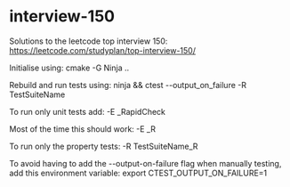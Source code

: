 # interview-150

Solutions to the leetcode top interview 150: https://leetcode.com/studyplan/top-interview-150/

Initialise using:
cmake -G Ninja ..

Rebuild and run tests using:
ninja && ctest --output_on_failure -R TestSuiteName

To run only unit tests add:
-E _RapidCheck

Most of the time this should work:
-E _R

To run only the property tests:
-R TestSuiteName_R

To avoid having to add the --output-on-failure flag when manually testing, add
this environment variable:
export CTEST_OUTPUT_ON_FAILURE=1
